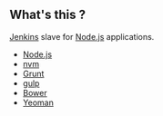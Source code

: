 What's this ?
-------------
[Jenkins](http://jenkins-ci.org/) slave for [Node.js](http://nodejs.org/) applications.

*   [Node.js](http://nodejs.org/)
*   [nvm](https://github.com/creationix/nvm)
*   [Grunt](http://gruntjs.com/)
*   [gulp](https://github.com/gulpjs/gulp)
*   [Bower](http://bower.io/)
*   [Yeoman](http://yeoman.io/)
